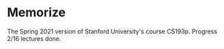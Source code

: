 # Memorize
The Spring 2021 version of Stanford University's course CS193p.
Progress 2/16 lectures done.
